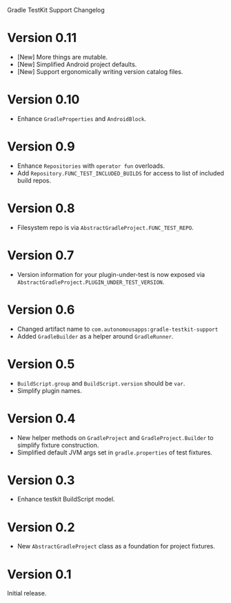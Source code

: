 Gradle TestKit Support Changelog

# Version 0.11
* [New] More things are mutable.
* [New] Simplified Android project defaults.
* [New] Support ergonomically writing version catalog files.

# Version 0.10
* Enhance `GradleProperties` and `AndroidBlock`.

# Version 0.9
* Enhance `Repositories` with `operator fun` overloads.
* Add `Repository.FUNC_TEST_INCLUDED_BUILDS` for access to list of included build repos.

# Version 0.8
* Filesystem repo is via `AbstractGradleProject.FUNC_TEST_REPO`.

# Version 0.7
* Version information for your plugin-under-test is now exposed via `AbstractGradleProject.PLUGIN_UNDER_TEST_VERSION`.

# Version 0.6
* Changed artifact name to `com.autonomousapps:gradle-testkit-support`
* Added `GradleBuilder` as a helper around `GradleRunner`.

# Version 0.5
* `BuildScript.group` and `BuildScript.version` should be `var`.
* Simplify plugin names.

# Version 0.4
* New helper methods on `GradleProject` and `GradleProject.Builder` to simplify fixture construction.
* Simplified default JVM args set in `gradle.properties` of test fixtures.

# Version 0.3
* Enhance testkit BuildScript model.

# Version 0.2
* New `AbstractGradleProject` class as a foundation for project fixtures. 

# Version 0.1
Initial release.
